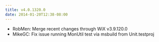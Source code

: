 ```yaml
---
title: v4.0.1320.0
date: 2014-01-20T12:38-08:00
---
```

* RobMen: Merge recent changes through WiX v3.9.120.0
* MikeGC: Fix issue running MonUtil test via msbuild from Unit.testproj